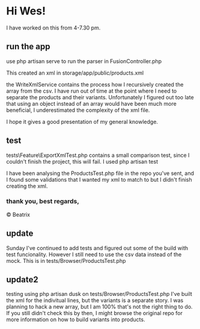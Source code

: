 # Hi Wes!

I have worked on this from 4-7.30 pm. 

## run the app
use php artisan serve to run the parser in FusionController.php

This created an xml in storage/app/public/products.xml

the WriteXmlService contains the process how I recursively created the array from the csv. 
I have run out of time at the point where I need to separate the products and their variants. 
Unfortunately I figured out too late that using an object instead of an array would have been much more beneficial, I underestimated the complexity of the xml file.

I hope it gives a good presentation of my general knowledge.

## test
tests\Feature\ExportXmlTest.php contains a small comparison test, since I couldn't finish the project, this will fail. I used php artisan test

I have been analysing the ProductsTest.php file in the repo you've sent, and I found some validations that I wanted my xml to match to but I didn't finish creating the xml. 

### thank you, best regards, 
&copy; Beatrix

## update
Sunday I've continued to add tests and figured out some of the build with test funcionality. However I still need to use the csv data instead of the mock.
This is in tests/Browser/ProductsTest.php

## update2
testing using php artisan dusk on tests/Browser/ProductsTest.php
I've built the xml for the indivitual lines, but the variants is a separate story. I was planning to hack a new array, but I am 100% that's not the right thing to do. 
If you still didn't check this by then, I might browse the original repo for more information on how to build variants into products.
